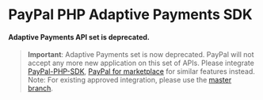 
# PayPal PHP Adaptive Payments SDK

#### Adaptive Payments API set is deprecated.

> **Important**: Adaptive Payments set is now deprecated. PayPal will not accept any more new application on this set of APIs. Please integrate [PayPal-PHP-SDK](https://github.com/paypal/PayPal-PHP-SDK), [PayPal for marketplace](https://developer.paypal.com/docs/marketplaces/pp4mp/) for similar features instead. 
Note: For existing approved integration, please use the [master branch](https://github.com/paypal/adaptivepayments-sdk-php). 
